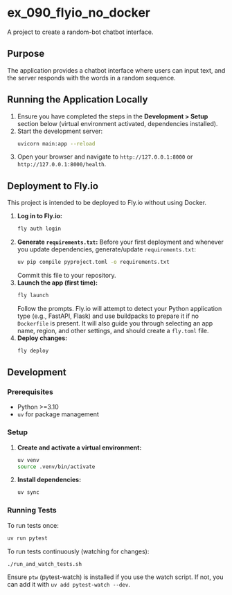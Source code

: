 # ex_090_flyio_no_docker

A project to create a random-bot chatbot interface.

## Purpose

The application provides a chatbot interface where users can input text, and the server responds with the words in a random sequence.

## Running the Application Locally

1.  Ensure you have completed the steps in the **Development > Setup** section below (virtual environment activated, dependencies installed).
2.  Start the development server:
    ```bash
    uvicorn main:app --reload
    ```
3.  Open your browser and navigate to `http://127.0.0.1:8000` or `http://127.0.0.1:8000/health`.

## Deployment to Fly.io

This project is intended to be deployed to Fly.io without using Docker.

1.  **Log in to Fly.io:**
    ```bash
    fly auth login
    ```
2.  **Generate `requirements.txt`:** Before your first deployment and whenever you update dependencies, generate/update `requirements.txt`:
    ```bash
    uv pip compile pyproject.toml -o requirements.txt
    ```
    Commit this file to your repository.
3.  **Launch the app (first time):**
    ```bash
    fly launch
    ```
    Follow the prompts. Fly.io will attempt to detect your Python application type (e.g., FastAPI, Flask) and use buildpacks to prepare it if no `Dockerfile` is present. It will also guide you through selecting an app name, region, and other settings, and should create a `fly.toml` file.
4.  **Deploy changes:**
    ```bash
    fly deploy
    ```

## Development

### Prerequisites

- Python >=3.10
- `uv` for package management

### Setup

1.  **Create and activate a virtual environment:**
    ```bash
    uv venv
    source .venv/bin/activate
    ```
2.  **Install dependencies:**
    ```bash
    uv sync
    ```

### Running Tests

To run tests once:
```bash
uv run pytest
```

To run tests continuously (watching for changes):
```bash
./run_and_watch_tests.sh
```

Ensure `ptw` (pytest-watch) is installed if you use the watch script. If not, you can add it with `uv add pytest-watch --dev`.
